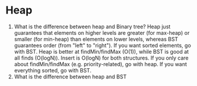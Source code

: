 # Heap
1. What is the difference between heap and Binary tree?
Heap just guarantees that elements on higher levels are greater (for max-heap) or smaller (for min-heap) than elements on lower levels, whereas BST guarantees order (from "left" to "right"). If you want sorted elements, go with BST.
Heap is better at findMin/findMax (O(1)), while BST is good at all finds (O(logN)). Insert is O(logN) for both structures. If you only care about findMin/findMax (e.g. priority-related), go with heap. If you want everything sorted, go with BST.
2. What is the difference between heap and BST
